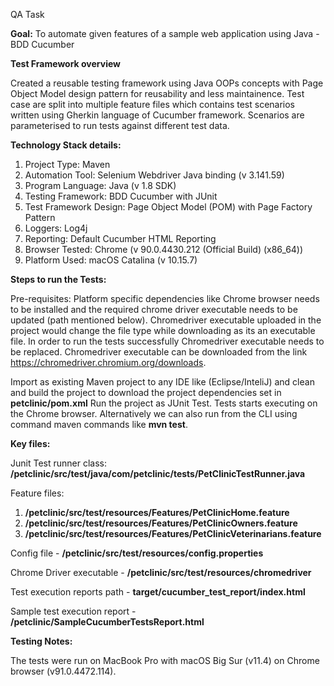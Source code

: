 QA Task

**Goal:**
To automate given features of a sample web application using Java - BDD Cucumber 


**Test Framework overview**

Created a reusable testing framework using Java OOPs concepts with Page Object Model design pattern for reusability and less maintainence.
Test case are split into multiple feature files which contains test scenarios written using Gherkin language of Cucumber framework. Scenarios are parameterised to 
run tests against different test data.


**Technology Stack details:**

1. Project Type: Maven
2. Automation Tool: Selenium Webdriver Java binding (v 3.141.59)
3. Program Language: Java (v 1.8 SDK)
4. Testing Framework: BDD Cucumber with JUnit
5. Test Framework Design: Page Object Model (POM) with Page Factory Pattern
6. Loggers: Log4j
7. Reporting: Default Cucumber HTML Reporting
8. Browser Tested: Chrome (v 90.0.4430.212 (Official Build) (x86_64))
9. Platform Used: macOS Catalina (v 10.15.7)


**Steps to run the Tests:**

Pre-requisites: Platform specific dependencies like Chrome browser needs to be installed and the required chrome driver executable needs to be updated (path mentioned below). Chromedriver executable uploaded in the project would change the file type while downloading as its an executable file. In order to run the tests successfully Chromedriver executable needs to be replaced. Chromedriver executable can be downloaded from the link https://chromedriver.chromium.org/downloads.

Import as existing Maven project to any IDE like (Eclipse/InteliJ) and clean and build the project to download the project dependencies set in **petclinic/pom.xml**
Run the project as JUnit Test. Tests starts executing on the Chrome browser. 
Alternatively we can also run from the CLI using command maven commands like **mvn test**.

**Key files:**

Junit Test runner class: **/petclinic/src/test/java/com/petclinic/tests/PetClinicTestRunner.java**

Feature files:

1. **/petclinic/src/test/resources/Features/PetClinicHome.feature** 
2. **/petclinic/src/test/resources/Features/PetClinicOwners.feature** 
3. **/petclinic/src/test/resources/Features/PetClinicVeterinarians.feature** 

Config file - **/petclinic/src/test/resources/config.properties**

Chrome Driver executable - **/petclinic/src/test/resources/chromedriver**

Test execution reports path - **target/cucumber_test_report/index.html**

Sample test execution report - **/petclinic/SampleCucumberTestsReport.html**


**Testing Notes:**

The tests were run on MacBook Pro with macOS Big Sur (v11.4) on Chrome browser (v91.0.4472.114). 

